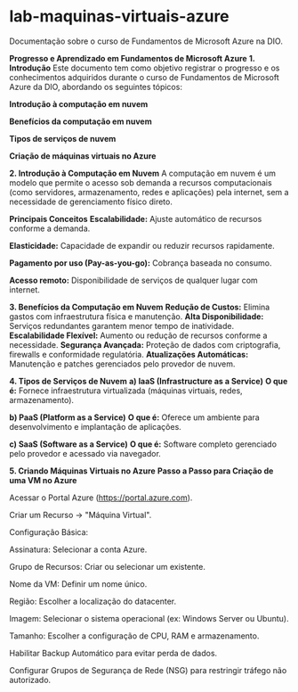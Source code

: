 # lab-maquinas-virtuais-azure
Documentação sobre o curso de Fundamentos de Microsoft Azure na DIO.

**Progresso e Aprendizado em Fundamentos de Microsoft Azure**
**1. Introdução**
Este documento tem como objetivo registrar o progresso e os conhecimentos adquiridos durante o curso de Fundamentos de Microsoft Azure da DIO, abordando os seguintes tópicos:

**Introdução à computação em nuvem**

**Benefícios da computação em nuvem**

**Tipos de serviços de nuvem**

**Criação de máquinas virtuais no Azure**

**2. Introdução à Computação em Nuvem**
A computação em nuvem é um modelo que permite o acesso sob demanda a recursos computacionais (como servidores, armazenamento, redes e aplicações) pela internet, sem a necessidade de gerenciamento físico direto.

**Principais Conceitos**
**Escalabilidade:** Ajuste automático de recursos conforme a demanda.

**Elasticidade:** Capacidade de expandir ou reduzir recursos rapidamente.

**Pagamento por uso (Pay-as-you-go):** Cobrança baseada no consumo.

**Acesso remoto:** Disponibilidade de serviços de qualquer lugar com internet.

**3. Benefícios da Computação em Nuvem**
**Redução de Custos:**	Elimina gastos com infraestrutura física e manutenção.
**Alta Disponibilidade:**	Serviços redundantes garantem menor tempo de inatividade.
**Escalabilidade Flexível:**	Aumento ou redução de recursos conforme a necessidade.
**Segurança Avançada:**	Proteção de dados com criptografia, firewalls e conformidade regulatória.
**Atualizações Automáticas:**	Manutenção e patches gerenciados pelo provedor de nuvem.

**4. Tipos de Serviços de Nuvem**
**a) IaaS (Infrastructure as a Service)**
**O que é:** Fornece infraestrutura virtualizada (máquinas virtuais, redes, armazenamento).

**b) PaaS (Platform as a Service)**
**O que é:** Oferece um ambiente para desenvolvimento e implantação de aplicações.

**c) SaaS (Software as a Service)**
**O que é:** Software completo gerenciado pelo provedor e acessado via navegador.

**5. Criando Máquinas Virtuais no Azure**
**Passo a Passo para Criação de uma VM no Azure**

Acessar o Portal Azure (https://portal.azure.com).

Criar um Recurso → "Máquina Virtual".

Configuração Básica:

Assinatura: Selecionar a conta Azure.

Grupo de Recursos: Criar ou selecionar um existente.

Nome da VM: Definir um nome único.

Região: Escolher a localização do datacenter.

Imagem: Selecionar o sistema operacional (ex: Windows Server ou Ubuntu).

Tamanho: Escolher a configuração de CPU, RAM e armazenamento.

Habilitar Backup Automático para evitar perda de dados.

Configurar Grupos de Segurança de Rede (NSG) para restringir tráfego não autorizado.
